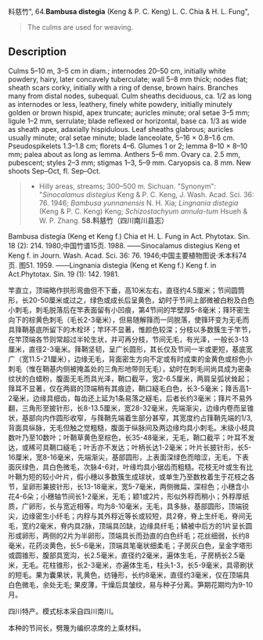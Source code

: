 料慈竹",
64.**Bambusa distegia** (Keng & P. C. Keng) L. C. Chia & H. L. Fung",

> The culms are used for weaving.

## Description
Culms 5–10 m, 3–5 cm in diam.; internodes 20–50 cm, initially white powdery, hairy, later concavely tuberculate; wall 5–8 mm thick; nodes flat; sheath scars corky, initially with a ring of dense, brown hairs. Branches many from distal nodes, subequal. Culm sheaths deciduous, ca. 1/2 as long as internodes or less, leathery, finely white powdery, initially minutely golden or brown hispid, apex truncate; auricles minute; oral setae 3–5 mm; ligule 1–2 mm, serrulate; blade reflexed or horizontal, base ca. 1/3 as wide as sheath apex, adaxially hispidulous. Leaf sheaths glabrous; auricles usually minute; oral setae minute; blade lanceolate, 5–16 × 0.8–1.6 cm. Pseudospikelets 1.3–1.8 cm; florets 4–6. Glumes 1 or 2; lemma 8–10 × 8–10 mm; palea about as long as lemma. Anthers 5–6 mm. Ovary ca. 2.5 mm, pubescent; styles 2–3 mm; stigmas 1–3, 5–9 mm. Caryopsis ca. 8 mm. New shoots Sep–Oct, fl. Sep–Oct.

> * Hilly areas, streams; 300–500 m. Sichuan.
  "Synonym": "*Sinocalamus distegius* Keng &amp; P. C. Keng, J. Wash. Acad. Sci. 36: 76. 1946; *Bambusa yunnanensis* N. H. Xia; *Lingnania distegia* (Keng &amp; P. C. Keng) Keng; *Schizostachyum annula-tum* Hsueh &amp; W. P. Zhang.
**58.料慈竹（四川南川县志）**

Bambusa distegia (Keng et Keng f.) Chia et H. L. Fung in Act. Phytotax. Sin. 18 (2): 214. 1980;中国竹谱15页. 1988. ——Sinocalamus distegius Keng et Keng f. in Journ. Wash. Acad. Sci. 36: 76. 1946;中国主要植物图说·禾本科74页. 图51. 1959. ——Lingnania distegia (Keng et Keng f.) Keng f. in Act.Phytotax. Sin. 19 (1): 142. 1981.

竿直立，顶端略作拱形弯曲但不下垂，高10米左右，直径约4.5厘米；节间圆筒形，长20-50厘米或过之，绿色或成长后呈黄色，幼时于节间上部微被白粉及白色小刺毛，刺毛脱落后在竿表面留有小凹痕，第4节间的竿壁厚5-8毫米；箨环密生向下的棕黄色刺毛（毛长2-3毫米），但易随解箨而一同脱落，使箨环变为无毛而具箨鞘基底所留下的木栓环；竿环不显著，惟颜色较深；分枝以多数簇生于竿节，在竿顶端各节则常超过半轮生状，并可再分枝，节间无毛，有光泽，一般长3-13厘米，直径2-3毫米。箨鞘坚韧，呈广长圆形，其长仅及节间一半或更短，基底宽广（宽11.5-21厘米），边缘无毛，背面密生方向不定或有时成束的金黄色或棕色小刺毛（惟在鞘基内侧被掩盖处的三角形地带则无毛），幼时在刺毛间尚具成为密条纹状的白蜡粉，腹面无毛而具光泽，鞘口截平，宽2-6.5厘米，两肩呈弧状耸起；箨耳不显著，仅在两肩的顶端稍有其痕迹，鞘口繸毛白色，长3-5毫米；箨舌高1-2毫米，边缘具细齿，每齿还上延为1条易落之繸毛，后者长约3毫米；箨片不易外翻，三角形至披针形，长8-13.5厘米，宽28-32毫米，先端渐尖，边缘内卷而呈锥状，基部向内作圆形收窄，与箨鞘先端着生部分甚窄，其宽度约占箨鞘先端的1/3,背面具纵脉，无毛但触之觉粗糙，腹面于纵脉间及两边缘均具小刺毛。末级小枝具数叶乃至10数叶；叶鞘草黄色至棕色，长35-48毫米，无毛，鞘口截平；叶耳不发达，或稀可具鞘口繸毛；叶舌亦不发达；叶柄长达1-2毫米；叶片长披针形，长5-16厘米，宽8-16毫米，先端渐尖，基部圆形，上表面深绿色而暗涩，无毛，下表面灰绿色，具白色微毛，次脉4-6对，叶缘均具小锯齿而粗糙。花枝无叶或生有比叶鞘为短的较小叶片，假小穗以多数簇生成球状，或单生乃至数枚着生于花枝之各节，呈卵形兼披针形，长13-18毫米，宽5-7毫米，两侧微扁，深棕色；小穗含小花4-6朵；小穗轴节间长1-2毫米，无毛；颖1或2片，形似外稃而稍小；外稃厚纸质，广卵形，长与宽近相等，均为8-10毫米，无毛，具多脉，基部圆形，顶端锐尖，边缘密生小纤毛；内稃与其外稃近等长或较短，具2脊，脊上生纤毛，脊间无毛，宽约2毫米，脊内具2脉，顶端具凹缺，边缘具纤毛；鳞被中后方的1片呈长圆形或卵形，两侧的2片为半卵形，顶端具长而劲直的白色纤毛；花丝细弱，长约8毫米，花药淡黄色，长5-6毫米，顶端具笔毫状细柔毛；子房灰白色，呈金字塔形或圆锥形，腹部具宽沟，长2.5毫米，直径约2毫米，遍体生毛，子房柄长2.5毫米，无毛。花柱锥形，长2-3毫米，亦遍体生毛，柱头1-3，长5-9毫米，具帚刷状的短毛。果为囊果状，乳黄色，纺锤形，长约8毫米，直径约3毫米，仅在顶端具白色微毛，余处无毛; 果皮薄，干燥后具皱纹，易与种子分离。笋期花期均为9-10月。

四川特产。模式标本采自四川南川。

本种的节间长，劈篾为编织凉席的上乘材料。
